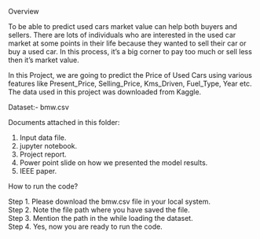 Overview


To be able to predict used cars market value can help both buyers and sellers. There are lots of individuals who are interested in the used car market at some points in their life because they wanted to sell their car or buy a used car. In this process, it’s a big corner to pay too much or sell less then it’s market value.

In this Project, we are going to predict the Price of Used Cars using various features like Present_Price, Selling_Price, Kms_Driven, Fuel_Type, Year etc. The data used in this project was downloaded from Kaggle.

Dataset:- bmw.csv

Documents attached in this folder:

1. Input data file.     
2. jupyter notebook.   
3. Project report.  
4. Power point slide on how we presented the model results. 
5. IEEE paper.  

How to run the code?

Step 1. Please download the bmw.csv file in your local system.  
Step 2. Note the file path where you have saved the file.  
Step 3. Mention the path in the while loading the dataset.    
Step 4. Yes, now you are ready to run the code.   

